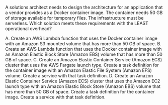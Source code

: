 A solutions architect needs to design the architecture for an application that a vendor provides as a Docker container image. The container needs 50 GB of storage available for temporary files. The infrastructure must be serverless. Which solution meets these requirements with the LEAST operational overhead? 

A. Create an AWS Lambda function that uses the Docker container image with an Amazon S3 mounted volume that has more than 50 GB of space. 
B. Create an AWS Lambda function that uses the Docker container image with an Amazon Elastic Block Store (Amazon EBS) volume that has more than 50 GB of space. 
C. Create an Amazon Elastic Container Service (Amazon ECS) cluster that uses the AWS Fargate launch type. Create a task definition for the container image with an Amazon Elastic File System (Amazon EFS) volume. Create a service with that task definition. 
D. Create an Amazon Elastic Container Service (Amazon ECS) cluster that uses the Amazon EC2 launch type with an Amazon Elastic Block Store (Amazon EBS) volume that has more than 50 GB of space. Create a task definition for the container image. Create a service with that task definition.